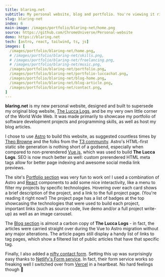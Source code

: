 ```yaml
---
title: blaring.net
subtitle: My personal website, blog and portfolio. You're viewing it right now!
slug: blaring-net
index: 6
main-image: /images/portfolio/blaring-net/home.png
source: https://github.com/ChromeUniverse/Personal-website
demo: https://blaring.net
tech: [astro, react, tailwind, ts, js]
images: [
  /images/portfolio/blaring-net/home.png,
  # /images/portfolio/blaring-net/skills.png,
  # /images/portfolio/blaring-net/freelancing.png,
  # /images/portfolio/blaring-net/music.png,
  /images/portfolio/blaring-net/portfolio.png,
  /images/portfolio/blaring-net/portfolio-luccachat.png,
  /images/portfolio/blaring-net/blog-home.png,
  /images/portfolio/blaring-net/blog-article.png,
  /images/portfolio/blaring-net/contact.png,
]
---
```


**blaring.net** is my new personal website, designed and built to supersede my original blog website, [The Lucca Logs](/portfolio/lucca-logs), and be my very own little corner of the World Wide Web. It was made primarily to showcase my portfolio of software development projects and programming skills, as well as host my blog articles.

I chose to use [Astro](https://astro.build/) to build this website, as suggested countless times by [Theo Browne](https://www.youtube.com/@t3dotgg) and the folks from the [T3 community](https://t3.gg/discord). Astro's HTML-first static site generation is nothing short of a godsend, especially when compared to non-prerendered [Vue.js](https://vuejs.org/), which was used to build **The Lucca Logs**. SEO is now much better as well: custom prerendered HTML meta tags allow for better page indexing and awesome social media link previews.

The site's [Portfolio section](/portfolio) was very fun to work on! I used a combination of Astro and [React](https://reactjs.org/) components to add some nice interactivity, like a menu to filter my projects by specific technologies. Hovering over each card shows a brief description of the project, and a link to the full project page. (You're reading it right now!) The project page has a list of badges at the top showcasing the technologies that were used to build each project, important links (such as source code, live demo and/or a full project write-up) as well as an image carousel.

The [Blog section](/blog) is almost a carbon copy of **The Lucca Logs** - in fact, the articles were carried straight over during the Vue to Astro migration without any major alterations. The article pages still display a handy list of links to tag pages, which show a filtered list of public articles that have that specific tag.

Finally, I also added a [nifty contact form](/contact). Setting this up was surprisingly easy thanks to [Netlify's Form service](https://www.netlify.com/products/forms/). In fact, their form service works so freaking well I switched over from [Vercel](https://vercel.com/) in a heartbeat. No hard feelings though 🤭